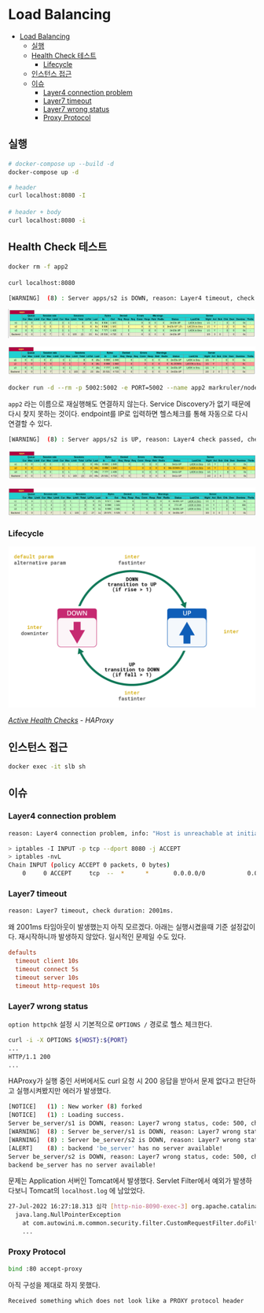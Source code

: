 # Load Balancing

- [Load Balancing](#load-balancing)
  - [실행](#실행)
  - [Health Check 테스트](#health-check-테스트)
    - [Lifecycle](#lifecycle)
  - [인스턴스 접근](#인스턴스-접근)
  - [이슈](#이슈)
    - [Layer4 connection problem](#layer4-connection-problem)
    - [Layer7 timeout](#layer7-timeout)
    - [Layer7 wrong status](#layer7-wrong-status)
    - [Proxy Protocol](#proxy-protocol)

## 실행

```sh
# docker-compose up --build -d
docker-compose up -d
```

```sh
# header
curl localhost:8080 -I

# header + body
curl localhost:8080 -i
```

## Health Check 테스트

```sh
docker rm -f app2

curl localhost:8080
```

```sh
[WARNING]  (8) : Server apps/s2 is DOWN, reason: Layer4 timeout, check duration: 2000ms. 2 active and 0 backup servers left. 1 sessions active, 0 requeued, 0 remaining in queue.
```

![Going Down](../../images/haproxy/1-going-down.png)

![Down](../../images/haproxy/2-down.png)

```sh
docker run -d --rm -p 5002:5002 -e PORT=5002 --name app2 markruler/nodejs-hello-world
```

`app2` 라는 이름으로 재실행해도 연결하지 않는다.
Service Discovery가 없기 때문에 다시 찾지 못하는 것이다.
endpoint를 IP로 입력하면 헬스체크를 통해 자동으로 다시 연결할 수 있다.

```sh
[WARNING]  (8) : Server apps/s2 is UP, reason: Layer4 check passed, check duration: 0ms. 3 active and 0 backup servers online. 0 sessions requeued, 0 total in queue.
```

![Going UP](../../images/haproxy/3-going-up.png)

![Up](../../images/haproxy/4-up.png)

### Lifecycle

![Lifecycle](../../images/haproxy/haproxy-health-check.png)

*[Active Health Checks](https://www.haproxy.com/documentation/hapee/2-5r1//load-balancing/health-checking/active-health-checks/) - HAProxy*

## 인스턴스 접근

```sh
docker exec -it slb sh
```

## 이슈

### Layer4 connection problem

```sh
reason: Layer4 connection problem, info: "Host is unreachable at initial connection step of tcp-check", check duration: 3027ms.
```

```sh
> iptables -I INPUT -p tcp --dport 8080 -j ACCEPT
> iptables -nvL
Chain INPUT (policy ACCEPT 0 packets, 0 bytes)
    0     0 ACCEPT     tcp  --  *      *       0.0.0.0/0            0.0.0.0/0            state NEW tcp dpt:8080
```

### Layer7 timeout

```sh
reason: Layer7 timeout, check duration: 2001ms.
```

왜 2001ms 타임아웃이 발생했는지 아직 모르겠다.
아래는 실행시켰을때 기준 설정값이다.
재시작하니까 발생하지 않았다.
일시적인 문제일 수도 있다.

```conf
defaults
  timeout client 10s
  timeout connect 5s
  timeout server 10s
  timeout http-request 10s
```

### Layer7 wrong status

`option httpchk` 설정 시 기본적으로 `OPTIONS /` 경로로 헬스 체크한다.

```sh
curl -i -X OPTIONS ${HOST}:${PORT}
...
HTTP/1.1 200
...
```

HAProxy가
실행 중인 서버에서도 curl 요청 시 200 응답을 받아서
문제 없다고 판단하고 실행시켜봤지만 에러가 발생했다.

```sh
[NOTICE]   (1) : New worker (8) forked
[NOTICE]   (1) : Loading success.
Server be_server/s1 is DOWN, reason: Layer7 wrong status, code: 500, check duration: 4ms. 1 active and 0 backup servers left. 0 sessions active, 0 requeued, 0 remaining in queue.
[WARNING]  (8) : Server be_server/s1 is DOWN, reason: Layer7 wrong status, code: 500, check duration: 4ms. 1 active and 0 backup servers left. 0 sessions active, 0 requeued, 0 remaining in queue.
[WARNING]  (8) : Server be_server/s2 is DOWN, reason: Layer7 wrong status, code: 500, check duration: 3ms. 0 active and 0 backup servers left. 0 sessions active, 0 requeued, 0 remaining in queue.
[ALERT]    (8) : backend 'be_server' has no server available!
Server be_server/s2 is DOWN, reason: Layer7 wrong status, code: 500, check duration: 3ms. 0 active and 0 backup servers left. 0 sessions active, 0 requeued, 0 remaining in queue.
backend be_server has no server available!
```

문제는 Application 서버인 Tomcat에서 발생했다.
Servlet Filter에서 예외가 발생하다보니 Tomcat의 `localhost.log` 에 남았었다.

```sh
27-Jul-2022 16:27:18.313 심각 [http-nio-8090-exec-3] org.apache.catalina.core.StandardWrapperValve.invoke Servlet.service() for servlet [spring-web] in context with path [] threw exception
  java.lang.NullPointerException
    at com.autowini.m.common.security.filter.CustomRequestFilter.doFilterInternal(CustomRequestFilter.java:64)
    ...
```

### Proxy Protocol

```sh
bind :80 accept-proxy
```

아직 구성을 제대로 하지 못했다.

```sh
Received something which does not look like a PROXY protocol header
```
